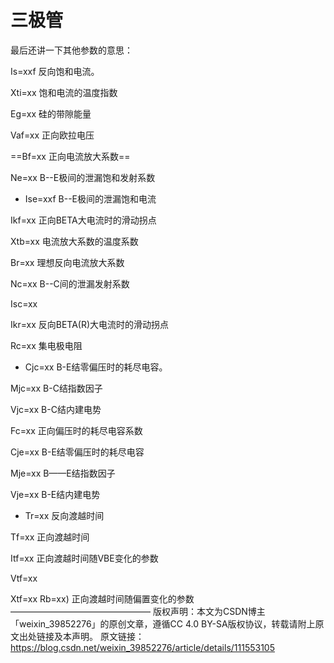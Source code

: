 # 三极管
最后还讲一下其他参数的意思：

Is=xxf   反向饱和电流。

Xti=xx   饱和电流的温度指数

Eg=xx   硅的带隙能量

Vaf=xx  正向欧拉电压

==Bf=xx   正向电流放大系数==

Ne=xx   B--E极间的泄漏饱和发射系数

+  Ise=xxf     B--E极间的泄漏饱和电流

Ikf=xx     正向BETA大电流时的滑动拐点

Xtb=xx  电流放大系数的温度系数

Br=xx    理想反向电流放大系数

Nc=xx    B--C间的泄漏发射系数

Isc=xx

Ikr=xx   反向BETA(R)大电流时的滑动拐点

Rc=xx   集电极电阻

+  Cjc=xx   B-E结零偏压时的耗尽电容。

Mjc=xx   B-C结指数因子

Vjc=xx    B-C结内建电势

Fc=xx    正向偏压时的耗尽电容系数

Cje=xx   B-E结零偏压时的耗尽电容

Mje=xx   B——E结指数因子

Vje=xx    B-E结内建电势

+  Tr=xx   反向渡越时间

Tf=xx     正向渡越时间

Itf=xx   正向渡越时间随VBE变化的参数

Vtf=xx

Xtf=xx Rb=xx)   正向渡越时间随偏置变化的参数
————————————————
版权声明：本文为CSDN博主「weixin_39852276」的原创文章，遵循CC 4.0 BY-SA版权协议，转载请附上原文出处链接及本声明。
原文链接：https://blog.csdn.net/weixin_39852276/article/details/111553105


